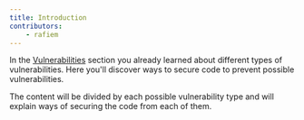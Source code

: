 ```yaml
---
title: Introduction
contributors:
    - rafiem
---
```


In the [Vulnerabilities](wordpress/vulnerabilities/) section you already learned about different types of vulnerabilities. Here you'll discover ways to secure code to prevent possible vulnerabilities.

The content will be divided by each possible vulnerability type and will explain ways of securing the code from each of them.